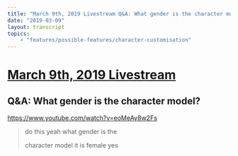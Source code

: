```yaml
---
title: "March 9th, 2019 Livestream Q&A: What gender is the character model?"
date: "2019-03-09"
layout: transcript
topics:
    - "features/possible-features/character-customisation"
---
```

# [March 9th, 2019 Livestream](../2019-03-09.md)
## Q&A: What gender is the character model?
https://www.youtube.com/watch?v=eoMeAy8w2Fs
> do this yeah what gender is the
> 
> character model it is female yes
> 
